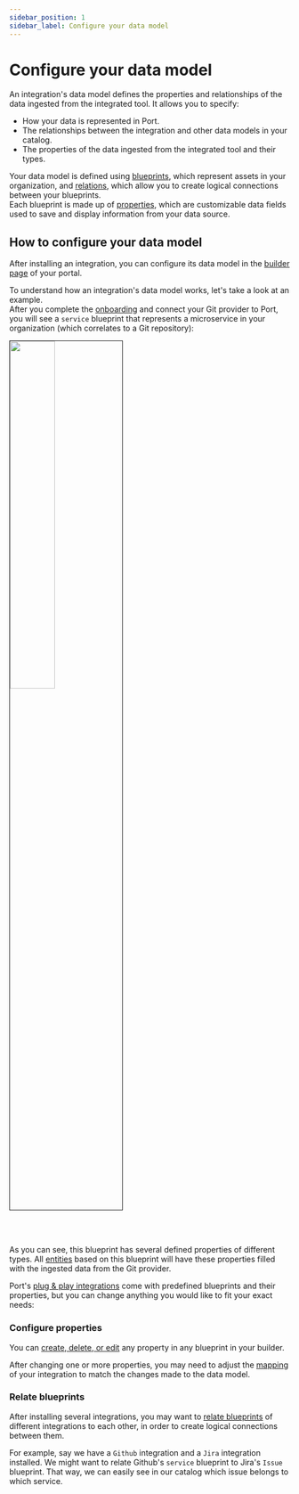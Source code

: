 ```yaml
---
sidebar_position: 1
sidebar_label: Configure your data model
---
```


# Configure your data model

An integration's data model defines the properties and relationships of the data ingested from the integrated tool. It allows you to specify:

- How your data is represented in Port. 
- The relationships between the integration and other data models in your catalog.
- The properties of the data ingested from the integrated tool and their types.

Your data model is defined using [blueprints](/build-your-software-catalog/customize-integrations/configure-data-model/setup-blueprint/), which represent assets in your organization, and [relations](/build-your-software-catalog/customize-integrations/configure-data-model/relate-blueprints/), which allow you to create logical connections between your blueprints.  
Each blueprint is made up of [properties](/build-your-software-catalog/customize-integrations/configure-data-model/setup-blueprint/properties/), which are customizable data fields used to save and display information from your data source.


## How to configure your data model

After installing an integration, you can configure its data model in the [builder page](https://app.getport.io/dev-portal/data-model) of your portal. 

To understand how an integration's data model works, let's take a look at an example.  
After you complete the [onboarding](/quickstart) and connect your Git provider to Port, you will see a `service` blueprint that represents a microservice in your organization (which correlates to a Git repository):

<img src='/img/software-catalog/customize-integrations/serviceBlueprint.png' width='40%' border='1px' />

<br/><br/>

As you can see, this blueprint has several defined properties of different types. All [entities](/build-your-software-catalog/sync-data-to-catalog/#entities) based on this blueprint will have these properties filled with the ingested data from the Git provider.

Port's [plug & play integrations](/build-your-software-catalog/sync-data-to-catalog/#available-plug--play-integrations) come with predefined blueprints and their properties, but you can change anything you would like to fit your exact needs:

### Configure properties

You can [create, delete, or edit](/build-your-software-catalog/customize-integrations/configure-data-model/setup-blueprint/properties/) any property in any blueprint in your builder.

After changing one or more properties, you may need to adjust the [mapping](/build-your-software-catalog/customize-integrations/configure-mapping) of your integration to match the changes made to the data model.

### Relate blueprints

After installing several integrations, you may want to [relate blueprints](/build-your-software-catalog/customize-integrations/configure-data-model/relate-blueprints/) of different integrations to each other, in order to create logical connections between them.  

For example, say we have a `Github` integration and a `Jira` integration installed. We might want to relate Github's `service` blueprint to Jira's `Issue` blueprint. That way, we can easily see in our catalog which issue belongs to which service.
